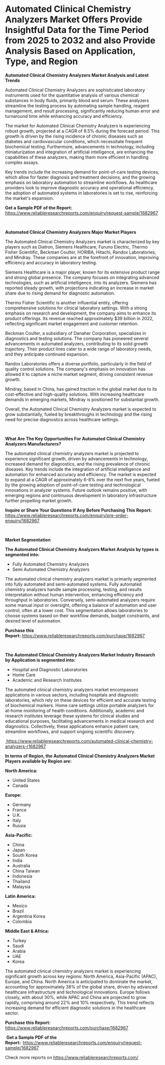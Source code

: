 <p><h1>Automated Clinical Chemistry Analyzers Market Offers Provide Insightful Data for the Time Period from 2025 to 2032 and also Provide Analysis Based on Application, Type, and Region</h1></p><p><strong>Automated Clinical Chemistry Analyzers Market Analysis and Latest Trends</strong></p>
<p><p>Automated Clinical Chemistry Analyzers are sophisticated laboratory instruments used for the quantitative analysis of various chemical substances in body fluids, primarily blood and serum. These analyzers streamline the testing process by automating sample handling, reagent management, and result processing, significantly reducing human error and turnaround time while enhancing accuracy and efficiency.</p><p>The market for Automated Clinical Chemistry Analyzers is experiencing robust growth, projected at a CAGR of 8.5% during the forecast period. This growth is driven by the rising incidence of chronic diseases such as diabetes and cardiovascular conditions, which necessitate frequent biochemical testing. Furthermore, advancements in technology, including miniaturization and integration of artificial intelligence, are enhancing the capabilities of these analyzers, making them more efficient in handling complex assays.</p><p>Key trends include the increasing demand for point-of-care testing devices, which allow for faster diagnosis and treatment decisions, and the growing emphasis on laboratory automation to streamline workflows. As healthcare providers look to improve diagnostic accuracy and operational efficiency, the adoption of automated systems in laboratories is set to rise, reinforcing the market's expansion.</p></p>
<p><strong>Get a Sample PDF of the Report:&nbsp;</strong> <a href="https://www.reliableresearchreports.com/enquiry/request-sample/1682967?utm_campaign=2205&utm_medium=2&utm_source=Github&utm_content=ia&utm_term=18022025&utm_id=automated-clinical-chemistry-analyzers">https://www.reliableresearchreports.com/enquiry/request-sample/1682967</a></p>
<p>&nbsp;</p>
<p><strong>Automated Clinical Chemistry Analyzers Major Market Players</strong></p>
<p><p>The Automated Clinical Chemistry Analyzers market is characterized by key players such as Diatron, Siemens Healthcare, Furuno Electric, Thermo Fisher Scientific, Beckman Coulter, HORIBA, Hitachi, Randox Laboratories, and Mindray. These companies are at the forefront of innovation, improving efficiency and accuracy in laboratory testing.</p><p>Siemens Healthcare is a major player, known for its extensive product range and strong global presence. The company focuses on integrating advanced technologies, such as artificial intelligence, into its analyzers. Siemens has reported steady growth, with projections indicating an increase in market share due to rising demand for diagnostic automation.</p><p>Thermo Fisher Scientific is another influential entity, offering comprehensive solutions for clinical laboratory settings. With a strong emphasis on research and development, the company aims to enhance its product offerings. Its revenue reached approximately $39 billion in 2022, reflecting significant market engagement and customer retention.</p><p>Beckman Coulter, a subsidiary of Danaher Corporation, specializes in diagnostics and testing solutions. The company has pioneered several advancements in automated analyzers, contributing to its solid growth trajectory. Their product lines cater to a wide range of laboratory needs, and they anticipate continued expansion.</p><p>Randox Laboratories offers a diverse portfolio, particularly in the field of quality control solutions. The company's emphasis on innovation has allowed it to capture a niche market segment, driving consistent revenue growth.</p><p>Mindray, based in China, has gained traction in the global market due to its cost-effective and high-quality solutions. With increasing healthcare demands in emerging markets, Mindray is positioned for substantial growth.</p><p>Overall, the Automated Clinical Chemistry Analyzers market is expected to grow substantially, fueled by breakthroughs in technology and the rising need for precise diagnostics across healthcare settings.</p></p>
<p>&nbsp;</p>
<p><strong>What Are The Key Opportunities For Automated Clinical Chemistry Analyzers Manufacturers?</strong></p>
<p><p>The automated clinical chemistry analyzers market is projected to experience significant growth, driven by advancements in technology, increased demand for diagnostics, and the rising prevalence of chronic diseases. Key trends include the integration of artificial intelligence and automation for enhanced accuracy and efficiency. The market is expected to expand at a CAGR of approximately 6-8% over the next five years, fueled by the growing adoption of point-of-care testing and technological innovations in analyzer systems. Future outlook remains positive, with emerging regions and continuous development in laboratory infrastructure further propelling market growth.</p></p>
<p><strong>Inquire or Share Your Questions If Any Before Purchasing This Report:</strong> <a href="https://www.reliableresearchreports.com/enquiry/pre-order-enquiry/1682967?utm_campaign=2205&utm_medium=2&utm_source=Github&utm_content=ia&utm_term=18022025&utm_id=automated-clinical-chemistry-analyzers">https://www.reliableresearchreports.com/enquiry/pre-order-enquiry/1682967</a></p>
<p>&nbsp;</p>
<p><strong>Market Segmentation</strong></p>
<p><strong>The Automated Clinical Chemistry Analyzers Market Analysis by types is segmented into:</strong></p>
<p><ul><li>Fully Automated Chemistry Analyzers</li><li>Semi Automated Chemistry Analyzers</li></ul></p>
<p><p>The automated clinical chemistry analyzers market is primarily segmented into fully automated and semi-automated systems. Fully automated chemistry analyzers handle sample processing, testing, and results interpretation without human intervention, enhancing efficiency and throughput in laboratories. Conversely, semi-automated analyzers require some manual input or oversight, offering a balance of automation and user control, often at a lower cost. This segmentation allows laboratories to choose systems based on their workflow demands, budget constraints, and desired level of automation.</p></p>
<p><strong>Purchase this Report:&nbsp;</strong><a href="https://www.reliableresearchreports.com/purchase/1682967?utm_campaign=2205&utm_medium=2&utm_source=Github&utm_content=ia&utm_term=18022025&utm_id=automated-clinical-chemistry-analyzers">https://www.reliableresearchreports.com/purchase/1682967</a></p>
<p>&nbsp;</p>
<p><strong>The Automated Clinical Chemistry Analyzers Market Industry Research by Application is segmented into:</strong></p>
<p><ul><li>Hospital and Diagnostic Laboratories</li><li>Home Care</li><li>Academic and Research Institutes</li></ul></p>
<p><p>The automated clinical chemistry analyzers market encompasses applications in various sectors, including hospitals and diagnostic laboratories, which rely on these devices for efficient and accurate testing of biochemical markers. Home care settings utilize portable analyzers for at-home monitoring of health conditions. Additionally, academic and research institutes leverage these systems for clinical studies and educational purposes, facilitating advancements in medical research and diagnostics. Collectively, these applications enhance patient care, streamline workflows, and support ongoing scientific discovery.</p></p>
<p><a href="https://www.reliableresearchreports.com/automated-clinical-chemistry-analyzers-r1682967?utm_campaign=2205&utm_medium=2&utm_source=Github&utm_content=ia&utm_term=18022025&utm_id=automated-clinical-chemistry-analyzers">&nbsp;https://www.reliableresearchreports.com/automated-clinical-chemistry-analyzers-r1682967</a></p>
<p><strong>In terms of Region, the Automated Clinical Chemistry Analyzers Market Players available by Region are:</strong></p>
<p>
    <p> <strong> North America: </strong>
        <ul>
            <li>United States</li>
            <li>Canada</li>
        </ul>
        </p> 
    <p> <strong> Europe: </strong>
        <ul>
            <li>Germany</li>
            <li>France</li>
            <li>U.K.</li>
            <li>Italy</li>
            <li>Russia</li>
        </ul>
        </p> 
    <p> <strong> Asia-Pacific: </strong>
        <ul>
            <li>China</li>
            <li>Japan</li>
            <li>South Korea</li>
            <li>India</li>
            <li>Australia</li>
            <li>China Taiwan</li>
            <li>Indonesia</li>
            <li>Thailand</li>
            <li>Malaysia</li>
        </ul>
        </p> 
    <p> <strong> Latin America: </strong>
        <ul>
            <li>Mexico</li>
            <li>Brazil</li>
            <li>Argentina Korea</li>
            <li>Colombia</li>
        </ul>
        </p> 
    <p> <strong> Middle East & Africa: </strong>
        <ul>
            <li>Turkey</li>
            <li>Saudi</li>
            <li>Arabia</li>
            <li>UAE</li>
            <li>Korea</li>
        </ul>
    </p>
    </p>
<p><p>The automated clinical chemistry analyzers market is experiencing significant growth across key regions: North America, Asia-Pacific (APAC), Europe, and China. North America is anticipated to dominate the market, accounting for approximately 38% of the global share, driven by advanced healthcare infrastructure and technological innovations. Europe follows closely, with about 30%, while APAC and China are projected to grow rapidly, comprising around 22% and 10% respectively. This trend reflects increasing demand for efficient diagnostic solutions in the healthcare sector.</p></p>
<p><strong>Purchase this Report: </strong><a href="https://www.reliableresearchreports.com/purchase/1682967?utm_campaign=2205&utm_medium=2&utm_source=Github&utm_content=ia&utm_term=18022025&utm_id=automated-clinical-chemistry-analyzers">https://www.reliableresearchreports.com/purchase/1682967</a></p>
<p>&nbsp;<strong>Get a Sample PDF of the Report:&nbsp;&nbsp;</strong><a href="https://www.reliableresearchreports.com/enquiry/request-sample/1682967?utm_campaign=2205&utm_medium=2&utm_source=Github&utm_content=ia&utm_term=18022025&utm_id=automated-clinical-chemistry-analyzers">https://www.reliableresearchreports.com/enquiry/request-sample/1682967</a></p>
<p><strong></strong></p>
<p>Check more reports on <a href="https://www.reliableresearchreports.com/?utm_campaign=2205&utm_medium=2&utm_source=Github&utm_content=ia&utm_term=18022025&utm_id=automated-clinical-chemistry-analyzers">https://www.reliableresearchreports.com/</a></p>